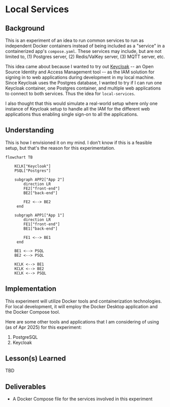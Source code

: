 # Local Services 

## Background

This is an experiment of an idea to run common services to run as independent Docker containers instead of being included as a "service" in a containerized app's `compose.yaml`. These services may include, but are not limited to, (1) Postgres server, (2) Redis/ValKey server, (3) MQTT server, etc.

This idea came about because I wanted to try out [Keycloak](https://www.keycloak.org/) -- an Open Source Identity and Access Management tool -- as the IAM solution for signing in to web applications during development in my local machine. Since Keycloak uses the Postgres database, I wanted to try if I can run one Keycloak container, one Postgres container, and multiple web applications to connect to both services. Thus the idea for `local-services`.

I also thought that this would simulate a real-world setup where only one instance of Keycloak setup to handle all the IAM for the different web applications thus enabling single sign-on to all the applications.

## Understanding

This is how I envisioned it on my mind. I don't know if this is a feasible setup, but that's the reason for this experimentation.

```mermaid
flowchart TB  

    KCLK["Keycloak"]
    PSQL["Postgres"]

    subgraph APP2["App 2"]
        direction LR
        FE2["front-end"]
        BE2["back-end"]
  
        FE2 <--> BE2
     end

    subgraph APP1["App 1"]
        direction LR
        FE1["front-end"]
        BE1["back-end"]
  
        FE1 <--> BE1
     end

    BE1 <--> PSQL
    BE2 <--> PSQL

    KCLK <--> BE1
    KCLK <--> BE2
    KCLK <--> PSQL
```

## Implementation

This experiment will utilize Docker tools and containerization technologies. For local development, it will employ the Docker Desktop application and the Docker Compose tool.

Here are some other tools and applications that I am considering of using (as of Apr 2025) for this experiment:

1. PostgreSQL
2. Keycloak

## Lesson(s) Learned

TBD

## Deliverables

* A Docker Compose file for the services involved in this experiment
